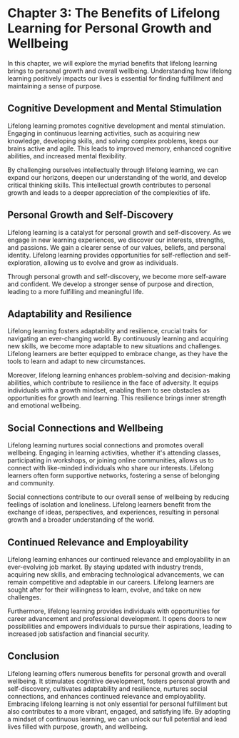 Chapter 3: The Benefits of Lifelong Learning for Personal Growth and Wellbeing
==============================================================================

In this chapter, we will explore the myriad benefits that lifelong learning brings to personal growth and overall wellbeing. Understanding how lifelong learning positively impacts our lives is essential for finding fulfillment and maintaining a sense of purpose.

Cognitive Development and Mental Stimulation
--------------------------------------------

Lifelong learning promotes cognitive development and mental stimulation. Engaging in continuous learning activities, such as acquiring new knowledge, developing skills, and solving complex problems, keeps our brains active and agile. This leads to improved memory, enhanced cognitive abilities, and increased mental flexibility.

By challenging ourselves intellectually through lifelong learning, we can expand our horizons, deepen our understanding of the world, and develop critical thinking skills. This intellectual growth contributes to personal growth and leads to a deeper appreciation of the complexities of life.

Personal Growth and Self-Discovery
----------------------------------

Lifelong learning is a catalyst for personal growth and self-discovery. As we engage in new learning experiences, we discover our interests, strengths, and passions. We gain a clearer sense of our values, beliefs, and personal identity. Lifelong learning provides opportunities for self-reflection and self-exploration, allowing us to evolve and grow as individuals.

Through personal growth and self-discovery, we become more self-aware and confident. We develop a stronger sense of purpose and direction, leading to a more fulfilling and meaningful life.

Adaptability and Resilience
---------------------------

Lifelong learning fosters adaptability and resilience, crucial traits for navigating an ever-changing world. By continuously learning and acquiring new skills, we become more adaptable to new situations and challenges. Lifelong learners are better equipped to embrace change, as they have the tools to learn and adapt to new circumstances.

Moreover, lifelong learning enhances problem-solving and decision-making abilities, which contribute to resilience in the face of adversity. It equips individuals with a growth mindset, enabling them to see obstacles as opportunities for growth and learning. This resilience brings inner strength and emotional wellbeing.

Social Connections and Wellbeing
--------------------------------

Lifelong learning nurtures social connections and promotes overall wellbeing. Engaging in learning activities, whether it's attending classes, participating in workshops, or joining online communities, allows us to connect with like-minded individuals who share our interests. Lifelong learners often form supportive networks, fostering a sense of belonging and community.

Social connections contribute to our overall sense of wellbeing by reducing feelings of isolation and loneliness. Lifelong learners benefit from the exchange of ideas, perspectives, and experiences, resulting in personal growth and a broader understanding of the world.

Continued Relevance and Employability
-------------------------------------

Lifelong learning enhances our continued relevance and employability in an ever-evolving job market. By staying updated with industry trends, acquiring new skills, and embracing technological advancements, we can remain competitive and adaptable in our careers. Lifelong learners are sought after for their willingness to learn, evolve, and take on new challenges.

Furthermore, lifelong learning provides individuals with opportunities for career advancement and professional development. It opens doors to new possibilities and empowers individuals to pursue their aspirations, leading to increased job satisfaction and financial security.

Conclusion
----------

Lifelong learning offers numerous benefits for personal growth and overall wellbeing. It stimulates cognitive development, fosters personal growth and self-discovery, cultivates adaptability and resilience, nurtures social connections, and enhances continued relevance and employability. Embracing lifelong learning is not only essential for personal fulfillment but also contributes to a more vibrant, engaged, and satisfying life. By adopting a mindset of continuous learning, we can unlock our full potential and lead lives filled with purpose, growth, and wellbeing.
